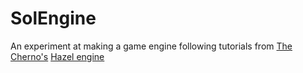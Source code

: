 # SolEngine
An experiment at making a game engine following tutorials from [The Cherno's](https://www.youtube.com/c/TheChernoProject) [Hazel engine](https://github.com/TheCherno/Hazel)
